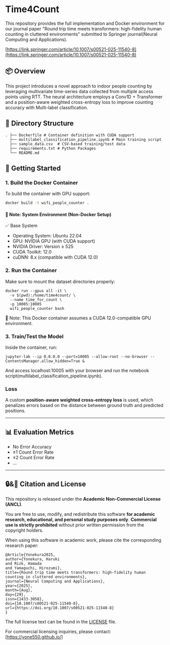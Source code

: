 # Time4Count

This repository provides the full implementation and Docker environment for our journal paper "Round trip time meets transformers: high-fidelity human counting in cluttered environments" submitted to Springer journal(Neural Computing and Applications).

[https://link.springer.com/article/10.1007/s00521-025-11540-8](https://link.springer.com/article/10.1007/s00521-025-11540-8)

## 📦 Overview

This project introduces a novel approach to indoor people counting by leveraging multivariate time-series data collected from multiple access points using RTT. The neural architecture employs a Conv1D + Transformer and a position-aware weighted cross-entropy loss to improve counting accuracy with Multi-label classification.

## 📁 Directory Structure
```
. ├── Dockerfile # Container definition with CUDA support
  ├── multilabel_classification_pipeline.ipynb # Main training script
  ├── sample_data.csv  # CSV-based training/test data
  ├── requirements.txt # Python Packages
  └── README.md
```


## 🚀 Getting Started

### 1. Build the Docker Container

To build the container with GPU support:

```bash
docker build -t wifi_people_counter .
```

#### 📌 Note: System Environment (Non-Docker Setup)

✅ Base System

 - Operating System: Ubuntu 22.04
 - GPU: NVIDIA GPU (with CUDA support)
 - NVIDIA Driver: Version ≥ 525
 - CUDA Toolkit: 12.0
 - cuDNN: 8.x (compatible with CUDA 12.0)

### 2. Run the Container
Make sure to mount the dataset directories properly:

```
docker run --gpus all -it \
  -v $(pwd):/home/time4count/ \
  --name time_for_count \
  -p 10005:10005
  wifi_people_counter bash
```

📌 Note: This Docker container assumes a CUDA 12.0-compatible GPU environment.

### 3. Train/Test the Model
Inside the container, run:

```
jupyter-lab --ip 0.0.0.0 --port=10005 --allow-root --no-browser --ContentsManager.allow_hidden=True &
```
And access localhost:10005 with your browser and run the notebook script(multilabel_classification_pipeline.ipynb).


### Loss

A custom **position-aware weighted cross-entropy loss** is used, which penalizes errors based on the distance between ground truth and predicted positions.

---

## 📊 Evaluation Metrics

- No Error Accuracy
- ±1 Count Error Rate
- ±2 Count Error Rate
- ...

---


## 🔒&📝 Citation and License

This repository is released under the **Academic Non-Commercial License (ANCL)**.

You are free to use, modify, and redistribute this software **for academic research, educational, and personal study purposes only**.
**Commercial use is strictly prohibited** without prior written permission from the copyright holders.

When using this software in academic work, please cite the corresponding research paper:

```
﻿@Article{Yonekura2025,
author={Yonekura, Haruki
and Rizk, Hamada
and Yamaguchi, Hirozumi},
title={Round trip time meets transformers: high-fidelity human counting in cluttered environments},
journal={Neural Computing and Applications},
year={2025},
month={Aug},
day={29},
issn={1433-3058},
doi={10.1007/s00521-025-11540-8},
url={https://doi.org/10.1007/s00521-025-11540-8}
}
```

The full license text can be found in the [LICENSE](./LICENSE) file.

For commercial licensing inquiries, please contact: [https://yone550.github.io/]
